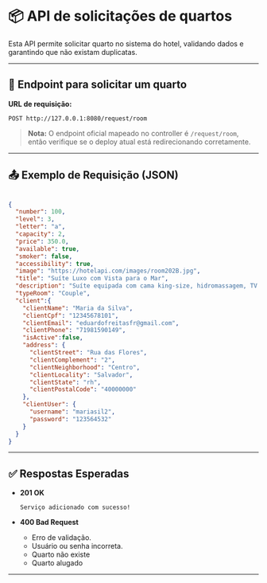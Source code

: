 # 📦 API  de solicitações de quartos

Esta API permite solicitar quarto no sistema do hotel, validando dados e garantindo que não existam duplicatas. 

---

## 🔗 Endpoint para solicitar um quarto

**URL de requisição:**
```
POST http://127.0.0.1:8080/request/room
```

> **Nota:** O endpoint oficial mapeado no controller é `/request/room`, então verifique se o deploy atual está redirecionando corretamente.

---

## 📤 Exemplo de Requisição (JSON)

```json

{
  "number": 100,
  "level": 3,
  "letter": "a",
  "capacity": 2,
  "price": 350.0,
  "available": true,
  "smoker": false,
  "accessibility": true,
  "image": "https://hotelapi.com/images/room202B.jpg",
  "title": "Suíte Luxo com Vista para o Mar",
  "description": "Suíte equipada com cama king-size, hidromassagem, TV 50”, frigobar e varanda com vista para o mar.",
  "typeRoom": "Couple",
  "client":{
    "clientName": "Maria da Silva",
    "clientCpf": "12345678101",
    "clientEmail": "eduardofreitasfr@gmail.com",
    "clientPhone": "71981590149",
    "isActive":false,
    "address": {
      "clientStreet": "Rua das Flores",
      "clientComplement": "2",
      "clientNeighborhood": "Centro",
      "clientLocality": "Salvador",
      "clientState": "rh",
      "clientPostalCode": "40000000"
    },
    "clientUser": {
      "username": "mariasil2",
      "password": "123564532"
    }
  }
}


```

---

## ✅ Respostas Esperadas

- **201 OK**
  ```
  Serviço adicionado com sucesso!
  ```

- **400 Bad Request**
  - Erro de validação.
  - Usuário ou senha incorreta.
  - Quarto não existe
  - Quarto alugado

---
